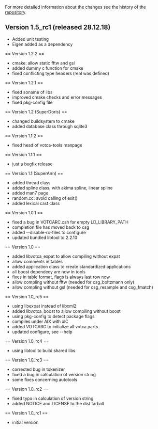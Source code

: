 For more detailed information about the changes see the history of the [repository](https://github.com/votca/tools/commits/stable).

## Version 1.5_rc1 (released 28.12.18)

 * Added unit testing 
 * Eigen added as a dependency

== Version 1.2.2 ==
* cmake: allow static fftw and gsl
* added dummy c function for cmake
* fixed conflicting type headers (real was defined)


== Version 1.2.1 ==
* fixed soname of libs
* improved cmake checks and error messages
* fixed pkg-config file


== Version 1.2 (SuperDoris) ==
* changed buildsystem to cmake
* added database class through sqlite3


== Version 1.1.2 ==
* fixed head of votca-tools manpage


== Version 1.1.1 ==
* just a bugfix release


== Version 1.1 (SuperAnn) ==
* added thread class
* added spline class, with akima spline, linear spline
* added man7 page
* random.cc: avoid calling of exit()
* added lexical cast class


== Version 1.0.1 ==
* fixed a bug in VOTCARC.csh for empty LD_LIBRARY_PATH
* completion file has moved back to csg
* added --disable-rc-files to configure
* updated bundled libtool to 2.2.10


== Version 1.0 ==
* added libvotca_expat to allow compiling without expat
* allow comments in tables
* added application class to create standardized applications
* all boost dependecy are now in tools
* fixes in table format, flags is always last row now
* allow compling without fftw (needed for csg_boltzmann only)
* allow compling without gsl (needed for csg_resample and csg_fmatch)


== Version 1.0_rc5 ==
* using libexpat instead of libxml2
* added libvotca_boost to allow compiling without boost
* using pkg-config to detect package flags
* compiles under AIX with xlC
* added VOTCARC to initialize all votca parts
* updated configure, see --help


== Version 1.0_rc4 ==
* using libtool to build shared libs


== Version 1.0_rc3 ==
* corrected bug in tokenizer
* fixed a bug in calculation of version string
* some fixes concerning autotools


== Version 1.0_rc2 ==
* fixed typo in calculation of version string
* added NOTICE and LICENSE to the dist tarball


== Version 1.0_rc1 ==
* initial version

